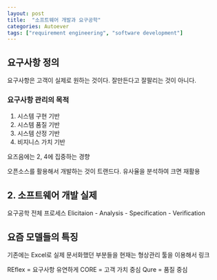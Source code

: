 ```yaml
---
layout: post
title:  "소프트웨어 개발과 요구공학" 
categories: Autoever
tags: ["requirement engineering", "software development"] 
---
```


## 요구사항 정의
요구사항은 고객이 실제로 원하는 것이다.
잘만든다고 잘팔리는 것이 아니다.



### 요구사항 관리의 목적
1. 시스템 구현 기반
2. 시스템 품질 기반
3. 시스템 산정 기반
4. 비지니스 가치 기반

요즈음에는 2, 4에 집중하는 경향


오픈소스를 활용해서 개발하는 것이 트랜드다.
유사율을 분석하여 크면 재활용

## 2. 소프트웨어 개발 실제



요구공학 전체 프로세스
Elicitaion - Analysis - Specification - Verification


## 요즘 모델들의 특징
기존에는 Excel로 실제 문서화했던 부분들을 현재는 형상관리 툴을 이용해서 링크

REflex = 요구사항 유연하게
CORE = 고객 가치 중심
Qure = 품질 중심

